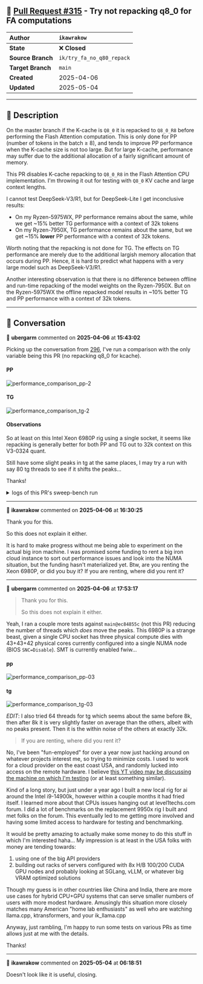 ## 🔀 [Pull Request #315](https://github.com/ikawrakow/ik_llama.cpp/pull/315) - Try not repacking q8_0 for FA computations

| **Author** | `ikawrakow` |
| :--- | :--- |
| **State** | ❌ **Closed** |
| **Source Branch** | `ik/try_fa_no_q80_repack` |
| **Target Branch** | `main` |
| **Created** | 2025-04-06 |
| **Updated** | 2025-05-04 |

---

## 📄 Description

On the master branch if the K-cache is `Q8_0` it is repacked to `Q8_0_R8` before performing the Flash Attention computation. This is only done for PP (number of tokens in the batch $\ge$ 8), and tends to improve PP performance when the K-cache size is not too large. But for large K-cache, performance may suffer due to the additional allocation of a fairly significant amount of memory.

This PR disables K-cache repacking to `Q8_0_R8` in the Flash Attention CPU implementation.
I'm throwing it out for testing with `Q8_0` KV cache and large context lengths.
    
I cannot test DeepSeek-V3/R1, but for DeepSeek-Lite I get inconclusive results:
* On my Ryzen-5975WX, PP performance remains about the same, while we get ~15% better TG performance with a context of 32k tokens
* On my Ryzen-7950X, TG performance remains about the same, but we get ~15% **lower** PP performance with a context of 32k tokens.  

Worth noting that the repacking is not done for TG. The effects on TG performance are merely due to the additional largish memory allocation that occurs during PP. Hence, it is hard to predict what happens with a very large model such as DeepSeek-V3/R1.

Another interesting observation is that there is no difference between offline and run-time repacking of the model weights on the Ryzen-7950X. But on the Ryzen-5975WX the offline repacked model results in ~10% better TG and PP performance with a context of 32k tokens.

---

## 💬 Conversation

👤 **ubergarm** commented on **2025-04-06** at **15:43:02**

Picking up the conversation from [296](https://github.com/ikawrakow/ik_llama.cpp/issues/296#issuecomment-2781293572), I've run a comparison with the only variable being this PR (no repacking q8_0 for kcache).

#### PP
![performance_comparison_pp-2](https://github.com/user-attachments/assets/322560ef-5c7a-4365-afcb-2b71c26affbb)

#### TG
![performance_comparison_tg-2](https://github.com/user-attachments/assets/6783cd85-38ba-45b9-bc22-1160b7c200cd)

#### Observations
So at least on this Intel Xeon 6980P rig using a single socket, it seems like repacking is generally better for both PP and TG out to 32k context on this V3-0324 quant.

Still have some slight peaks in tg at the same places, I may try a run with say 80 tg threads to see if it shifts the peaks...

Thanks!

<details>

<summary>logs of this PR's sweep-bench run</summary>

```bash
$ git branch | grep try
* ik/try_fa_no_q80_repack

$ git rev-parse --short HEAD
0dbcd572

$ ./build/bin/llama-server --version
version: 3623 (0dbcd572)
built with cc (Ubuntu 13.3.0-6ubuntu2~24.04) 13.3.0 for x86_64-linux-gnu

$ numactl -N 0 -m 0 \
./build/bin/llama-sweep-bench \
    --model /mnt/ai/models/ubergarm/DeepSeek-V3-0324-GGUF/DeepSeek-V3-0324-CPU-IQ3_K_R4.gguf \
    --no-mmap \
    -ctk q8_0 \
    -mla 3 -fa \
    -amb 1024 \
    -fmoe \
    -c 32768 \
    -ub 512 \
    --threads 88 \
    --threads-batch 128 \
    --numa numactl

Current power profile is: performance
Current THP enabled and defrag configs are:
[always] madvise never
[always] defer defer+madvise madvise never
Set numa balancing to be:
0
llama_model_loader: loaded meta data with 50 key-value pairs and 1147 tensors from /mnt/ai/models/ubergarm/DeepSeek-V3-0324-GGUF/DeepSeek-V3-0324-CPU-IQ3_K_R4.gguf (version GGUF V3 (latest))
llama_model_loader: Dumping metadata keys/values. Note: KV overrides do not apply in this output.
llama_model_loader: - kv   0:                       general.architecture str              = deepseek2
llama_model_loader: - kv   1:                               general.type str              = model
llama_model_loader: - kv   2:                               general.name str              = DeepSeek V3 0324
llama_model_loader: - kv   3:                            general.version str              = V3-0324
llama_model_loader: - kv   4:                           general.basename str              = DeepSeek
llama_model_loader: - kv   5:                         general.size_label str              = 256x21B
llama_model_loader: - kv   6:                            general.license str              = mit
llama_model_loader: - kv   7:                      deepseek2.block_count u32              = 61
llama_model_loader: - kv   8:                   deepseek2.context_length u32              = 163840
llama_model_loader: - kv   9:                 deepseek2.embedding_length u32              = 7168
llama_model_loader: - kv  10:              deepseek2.feed_forward_length u32              = 18432
llama_model_loader: - kv  11:             deepseek2.attention.head_count u32              = 128
llama_model_loader: - kv  12:          deepseek2.attention.head_count_kv u32              = 128
llama_model_loader: - kv  13:                   deepseek2.rope.freq_base f32              = 10000.000000
llama_model_loader: - kv  14: deepseek2.attention.layer_norm_rms_epsilon f32              = 0.000001
llama_model_loader: - kv  15:                deepseek2.expert_used_count u32              = 8
llama_model_loader: - kv  16:                          general.file_type u32              = 139
llama_model_loader: - kv  17:        deepseek2.leading_dense_block_count u32              = 3
llama_model_loader: - kv  18:                       deepseek2.vocab_size u32              = 129280
llama_model_loader: - kv  19:            deepseek2.attention.q_lora_rank u32              = 1536
llama_model_loader: - kv  20:           deepseek2.attention.kv_lora_rank u32              = 512
llama_model_loader: - kv  21:             deepseek2.attention.key_length u32              = 192
llama_model_loader: - kv  22:           deepseek2.attention.value_length u32              = 128
llama_model_loader: - kv  23:       deepseek2.expert_feed_forward_length u32              = 2048
llama_model_loader: - kv  24:                     deepseek2.expert_count u32              = 256
llama_model_loader: - kv  25:              deepseek2.expert_shared_count u32              = 1
llama_model_loader: - kv  26:             deepseek2.expert_weights_scale f32              = 2.500000
llama_model_loader: - kv  27:              deepseek2.expert_weights_norm bool             = true
llama_model_loader: - kv  28:               deepseek2.expert_gating_func u32              = 2
llama_model_loader: - kv  29:             deepseek2.rope.dimension_count u32              = 64
llama_model_loader: - kv  30:                deepseek2.rope.scaling.type str              = yarn
llama_model_loader: - kv  31:              deepseek2.rope.scaling.factor f32              = 40.000000
llama_model_loader: - kv  32: deepseek2.rope.scaling.original_context_length u32              = 4096
llama_model_loader: - kv  33: deepseek2.rope.scaling.yarn_log_multiplier f32              = 0.100000
llama_model_loader: - kv  34:                       tokenizer.ggml.model str              = gpt2
llama_model_loader: - kv  35:                         tokenizer.ggml.pre str              = deepseek-v3
llama_model_loader: - kv  36:                      tokenizer.ggml.tokens arr[str,129280]  = ["
llama_model_loader: - kv  37:                  tokenizer.ggml.token_type arr[i32,129280]  = [3
llama_model_loader: - kv  38:                      tokenizer.ggml.merges arr[str,127741]  = ["
llama_model_loader: - kv  39:                tokenizer.ggml.bos_token_id u32              = 0
llama_model_loader: - kv  40:                tokenizer.ggml.eos_token_id u32              = 1
llama_model_loader: - kv  41:            tokenizer.ggml.padding_token_id u32              = 1
llama_model_loader: - kv  42:               tokenizer.ggml.add_bos_token bool             = true
llama_model_loader: - kv  43:               tokenizer.ggml.add_eos_token bool             = false
llama_model_loader: - kv  44:                    tokenizer.chat_template str              = {% if not add_generation_prompt is de...
llama_model_loader: - kv  45:               general.quantization_version u32              = 2
llama_model_loader: - kv  46:                      quantize.imatrix.file str              = /mnt/raid/models/ubergarm/DeepSeek-V3...
llama_model_loader: - kv  47:                   quantize.imatrix.dataset str              = calibration_data_v5_rc.txt
llama_model_loader: - kv  48:             quantize.imatrix.entries_count i32              = 720
llama_model_loader: - kv  49:              quantize.imatrix.chunks_count i32              = 213
llama_model_loader: - type  f32:  361 tensors
llama_model_loader: - type iq6_k:    1 tensors
llama_model_loader: - type q6_0_r4:   61 tensors
llama_model_loader: - type iq3_k_r4:   82 tensors
llama_model_loader: - type iq4_k_r4:   75 tensors
llama_model_loader: - type iq5_k_r4:  567 tensors
llm_load_vocab: special tokens cache size = 818
llm_load_vocab: token to piece cache size = 0.8223 MB
llm_load_print_meta: format           = GGUF V3 (latest)
llm_load_print_meta: arch             = deepseek2
llm_load_print_meta: vocab type       = BPE
llm_load_print_meta: n_vocab          = 129280
llm_load_print_meta: n_merges         = 127741
llm_load_print_meta: vocab_only       = 0
llm_load_print_meta: n_ctx_train      = 163840
llm_load_print_meta: n_embd           = 7168
llm_load_print_meta: n_layer          = 61
llm_load_print_meta: n_head           = 128
llm_load_print_meta: n_head_kv        = 128
llm_load_print_meta: n_rot            = 64
llm_load_print_meta: n_swa            = 0
llm_load_print_meta: n_embd_head_k    = 192
llm_load_print_meta: n_embd_head_v    = 128
llm_load_print_meta: n_gqa            = 1
llm_load_print_meta: n_embd_k_gqa     = 24576
llm_load_print_meta: n_embd_v_gqa     = 16384
llm_load_print_meta: f_norm_eps       = 0.0e+00
llm_load_print_meta: f_norm_rms_eps   = 1.0e-06
llm_load_print_meta: f_clamp_kqv      = 0.0e+00
llm_load_print_meta: f_max_alibi_bias = 0.0e+00
llm_load_print_meta: f_logit_scale    = 0.0e+00
llm_load_print_meta: n_ff             = 18432
llm_load_print_meta: n_expert         = 256
llm_load_print_meta: n_expert_used    = 8
llm_load_print_meta: causal attn      = 1
llm_load_print_meta: pooling type     = 0
llm_load_print_meta: rope type        = 0
llm_load_print_meta: rope scaling     = yarn
llm_load_print_meta: freq_base_train  = 10000.0
llm_load_print_meta: freq_scale_train = 0.025
llm_load_print_meta: n_ctx_orig_yarn  = 4096
llm_load_print_meta: rope_finetuned   = unknown
llm_load_print_meta: ssm_d_conv       = 0
llm_load_print_meta: ssm_d_inner      = 0
llm_load_print_meta: ssm_d_state      = 0
llm_load_print_meta: ssm_dt_rank      = 0
llm_load_print_meta: model type       = 671B
llm_load_print_meta: model ftype      = IQ3_K - 3.4325 bpw
llm_load_print_meta: model params     = 672.050 B
llm_load_print_meta: model size       = 324.011 GiB (4.141 BPW) 
llm_load_print_meta: repeating layers = 322.703 GiB (4.136 BPW, 670.196 B parameters)
llm_load_print_meta: general.name     = DeepSeek V3 0324
llm_load_print_meta: BOS token        = 0 '<｜begin▁of▁sentence｜>'
llm_load_print_meta: EOS token        = 1 '<｜end▁of▁sentence｜>'
llm_load_print_meta: PAD token        = 1 '<｜end▁of▁sentence｜>'
llm_load_print_meta: LF token         = 131 'Ä'
llm_load_print_meta: max token length = 256
llm_load_print_meta: n_layer_dense_lead   = 3
llm_load_print_meta: n_lora_q             = 1536
llm_load_print_meta: n_lora_kv            = 512
llm_load_print_meta: n_ff_exp             = 2048
llm_load_print_meta: n_expert_shared      = 1
llm_load_print_meta: expert_weights_scale = 2.5
llm_load_print_meta: expert_weights_norm  = 1
llm_load_print_meta: expert_gating_func   = sigmoid
llm_load_print_meta: rope_yarn_log_mul    = 0.1000
llm_load_tensors: ggml ctx size =    0.47 MiB
llm_load_tensors:        CPU buffer size = 331786.93 MiB
....................................................................................................
llama_new_context_with_model: n_ctx      = 32768
llama_new_context_with_model: n_batch    = 2048
llama_new_context_with_model: n_ubatch   = 512
llama_new_context_with_model: flash_attn = 1
llama_new_context_with_model: mla_attn   = 3
llama_new_context_with_model: attn_max_b = 1024
llama_new_context_with_model: fused_moe  = 1
llama_new_context_with_model: ser        = -1, 0
llama_new_context_with_model: freq_base  = 10000.0
llama_new_context_with_model: freq_scale = 0.025
llama_kv_cache_init: layer 0: n_embd_head_qk_rope = 64, kv_lora_rank = 512
llama_kv_cache_init: layer 1: n_embd_head_qk_rope = 64, kv_lora_rank = 512
llama_kv_cache_init: layer 2: n_embd_head_qk_rope = 64, kv_lora_rank = 512
llama_kv_cache_init: layer 3: n_embd_head_qk_rope = 64, kv_lora_rank = 512
llama_kv_cache_init: layer 4: n_embd_head_qk_rope = 64, kv_lora_rank = 512
llama_kv_cache_init: layer 5: n_embd_head_qk_rope = 64, kv_lora_rank = 512
llama_kv_cache_init: layer 6: n_embd_head_qk_rope = 64, kv_lora_rank = 512
llama_kv_cache_init: layer 7: n_embd_head_qk_rope = 64, kv_lora_rank = 512
llama_kv_cache_init: layer 8: n_embd_head_qk_rope = 64, kv_lora_rank = 512
llama_kv_cache_init: layer 9: n_embd_head_qk_rope = 64, kv_lora_rank = 512
llama_kv_cache_init: layer 10: n_embd_head_qk_rope = 64, kv_lora_rank = 512
llama_kv_cache_init: layer 11: n_embd_head_qk_rope = 64, kv_lora_rank = 512
llama_kv_cache_init: layer 12: n_embd_head_qk_rope = 64, kv_lora_rank = 512
llama_kv_cache_init: layer 13: n_embd_head_qk_rope = 64, kv_lora_rank = 512
llama_kv_cache_init: layer 14: n_embd_head_qk_rope = 64, kv_lora_rank = 512
llama_kv_cache_init: layer 15: n_embd_head_qk_rope = 64, kv_lora_rank = 512
llama_kv_cache_init: layer 16: n_embd_head_qk_rope = 64, kv_lora_rank = 512
llama_kv_cache_init: layer 17: n_embd_head_qk_rope = 64, kv_lora_rank = 512
llama_kv_cache_init: layer 18: n_embd_head_qk_rope = 64, kv_lora_rank = 512
llama_kv_cache_init: layer 19: n_embd_head_qk_rope = 64, kv_lora_rank = 512
llama_kv_cache_init: layer 20: n_embd_head_qk_rope = 64, kv_lora_rank = 512
llama_kv_cache_init: layer 21: n_embd_head_qk_rope = 64, kv_lora_rank = 512
llama_kv_cache_init: layer 22: n_embd_head_qk_rope = 64, kv_lora_rank = 512
llama_kv_cache_init: layer 23: n_embd_head_qk_rope = 64, kv_lora_rank = 512
llama_kv_cache_init: layer 24: n_embd_head_qk_rope = 64, kv_lora_rank = 512
llama_kv_cache_init: layer 25: n_embd_head_qk_rope = 64, kv_lora_rank = 512
llama_kv_cache_init: layer 26: n_embd_head_qk_rope = 64, kv_lora_rank = 512
llama_kv_cache_init: layer 27: n_embd_head_qk_rope = 64, kv_lora_rank = 512
llama_kv_cache_init: layer 28: n_embd_head_qk_rope = 64, kv_lora_rank = 512
llama_kv_cache_init: layer 29: n_embd_head_qk_rope = 64, kv_lora_rank = 512
llama_kv_cache_init: layer 30: n_embd_head_qk_rope = 64, kv_lora_rank = 512
llama_kv_cache_init: layer 31: n_embd_head_qk_rope = 64, kv_lora_rank = 512
llama_kv_cache_init: layer 32: n_embd_head_qk_rope = 64, kv_lora_rank = 512
llama_kv_cache_init: layer 33: n_embd_head_qk_rope = 64, kv_lora_rank = 512
llama_kv_cache_init: layer 34: n_embd_head_qk_rope = 64, kv_lora_rank = 512
llama_kv_cache_init: layer 35: n_embd_head_qk_rope = 64, kv_lora_rank = 512
llama_kv_cache_init: layer 36: n_embd_head_qk_rope = 64, kv_lora_rank = 512
llama_kv_cache_init: layer 37: n_embd_head_qk_rope = 64, kv_lora_rank = 512
llama_kv_cache_init: layer 38: n_embd_head_qk_rope = 64, kv_lora_rank = 512
llama_kv_cache_init: layer 39: n_embd_head_qk_rope = 64, kv_lora_rank = 512
llama_kv_cache_init: layer 40: n_embd_head_qk_rope = 64, kv_lora_rank = 512
llama_kv_cache_init: layer 41: n_embd_head_qk_rope = 64, kv_lora_rank = 512
llama_kv_cache_init: layer 42: n_embd_head_qk_rope = 64, kv_lora_rank = 512
llama_kv_cache_init: layer 43: n_embd_head_qk_rope = 64, kv_lora_rank = 512
llama_kv_cache_init: layer 44: n_embd_head_qk_rope = 64, kv_lora_rank = 512
llama_kv_cache_init: layer 45: n_embd_head_qk_rope = 64, kv_lora_rank = 512
llama_kv_cache_init: layer 46: n_embd_head_qk_rope = 64, kv_lora_rank = 512
llama_kv_cache_init: layer 47: n_embd_head_qk_rope = 64, kv_lora_rank = 512
llama_kv_cache_init: layer 48: n_embd_head_qk_rope = 64, kv_lora_rank = 512
llama_kv_cache_init: layer 49: n_embd_head_qk_rope = 64, kv_lora_rank = 512
llama_kv_cache_init: layer 50: n_embd_head_qk_rope = 64, kv_lora_rank = 512
llama_kv_cache_init: layer 51: n_embd_head_qk_rope = 64, kv_lora_rank = 512
llama_kv_cache_init: layer 52: n_embd_head_qk_rope = 64, kv_lora_rank = 512
llama_kv_cache_init: layer 53: n_embd_head_qk_rope = 64, kv_lora_rank = 512
llama_kv_cache_init: layer 54: n_embd_head_qk_rope = 64, kv_lora_rank = 512
llama_kv_cache_init: layer 55: n_embd_head_qk_rope = 64, kv_lora_rank = 512
llama_kv_cache_init: layer 56: n_embd_head_qk_rope = 64, kv_lora_rank = 512
llama_kv_cache_init: layer 57: n_embd_head_qk_rope = 64, kv_lora_rank = 512
llama_kv_cache_init: layer 58: n_embd_head_qk_rope = 64, kv_lora_rank = 512
llama_kv_cache_init: layer 59: n_embd_head_qk_rope = 64, kv_lora_rank = 512
llama_kv_cache_init: layer 60: n_embd_head_qk_rope = 64, kv_lora_rank = 512
llama_kv_cache_init:        CPU KV buffer size =  1166.63 MiB
llama_new_context_with_model: KV self size  = 1166.62 MiB, c^KV (q8_0): 1166.62 MiB, kv^T: not used
llama_new_context_with_model:        CPU  output buffer size =     0.49 MiB
llama_new_context_with_model:        CPU compute buffer size =  2662.01 MiB
llama_new_context_with_model: graph nodes  = 5500
llama_new_context_with_model: graph splits = 1

main: n_kv_max = 32768, n_batch = 2048, n_ubatch = 512, flash_attn = 1, n_gpu_layers = -1, n_threads = 88, n_threads_batch = 128
```

|    PP |     TG |   N_KV |   T_PP s | S_PP t/s |   T_TG s | S_TG t/s |
|-------|--------|--------|----------|----------|----------|----------|
|   512 |    128 |      0 |    4.785 |   107.01 |   12.241 |    10.46 |
|   512 |    128 |    512 |    4.790 |   106.88 |   12.809 |     9.99 |
|   512 |    128 |   1024 |    5.579 |    91.78 |   13.024 |     9.83 |
|   512 |    128 |   1536 |    5.493 |    93.20 |   13.235 |     9.67 |
|   512 |    128 |   2048 |    6.139 |    83.40 |   13.448 |     9.52 |
|   512 |    128 |   2560 |    6.585 |    77.76 |   15.234 |     8.40 |
|   512 |    128 |   3072 |    7.277 |    70.36 |   14.106 |     9.07 |
|   512 |    128 |   3584 |    7.303 |    70.11 |   14.145 |     9.05 |
|   512 |    128 |   4096 |    7.973 |    64.22 |   14.403 |     8.89 |
|   512 |    128 |   4608 |    7.829 |    65.40 |   14.331 |     8.93 |
|   512 |    128 |   5120 |    8.461 |    60.51 |   15.514 |     8.25 |
|   512 |    128 |   5632 |    8.645 |    59.22 |   15.758 |     8.12 |
|   512 |    128 |   6144 |   11.206 |    45.69 |   15.757 |     8.12 |
|   512 |    128 |   6656 |   11.238 |    45.56 |   15.882 |     8.06 |
|   512 |    128 |   7168 |   10.073 |    50.83 |   15.638 |     8.19 |
|   512 |    128 |   7680 |   10.771 |    47.53 |   16.014 |     7.99 |
|   512 |    128 |   8192 |   10.546 |    48.55 |   17.639 |     7.26 |
|   512 |    128 |   8704 |   10.799 |    47.41 |   16.658 |     7.68 |
|   512 |    128 |   9216 |   11.152 |    45.91 |   16.381 |     7.81 |
|   512 |    128 |   9728 |   11.619 |    44.07 |   16.524 |     7.75 |
|   512 |    128 |  10240 |   11.792 |    43.42 |   17.213 |     7.44 |
|   512 |    128 |  10752 |   12.311 |    41.59 |   17.267 |     7.41 |
|   512 |    128 |  11264 |   13.110 |    39.05 |   18.420 |     6.95 |
|   512 |    128 |  11776 |   13.198 |    38.79 |   18.808 |     6.81 |
|   512 |    128 |  12288 |   13.695 |    37.39 |   19.295 |     6.63 |
|   512 |    128 |  12800 |   14.077 |    36.37 |   18.512 |     6.91 |
|   512 |    128 |  13312 |   14.542 |    35.21 |   18.896 |     6.77 |
|   512 |    128 |  13824 |   14.826 |    34.53 |   19.688 |     6.50 |
|   512 |    128 |  14336 |   14.957 |    34.23 |   19.614 |     6.53 |
|   512 |    128 |  14848 |   15.359 |    33.33 |   20.175 |     6.34 |
|   512 |    128 |  15360 |   15.671 |    32.67 |   21.683 |     5.90 |
|   512 |    128 |  15872 |   16.131 |    31.74 |   21.967 |     5.83 |
|   512 |    128 |  16384 |   16.073 |    31.85 |   22.157 |     5.78 |
|   512 |    128 |  16896 |   17.251 |    29.68 |   22.368 |     5.72 |
|   512 |    128 |  17408 |   17.549 |    29.17 |   22.054 |     5.80 |
|   512 |    128 |  17920 |   17.088 |    29.96 |   22.151 |     5.78 |
|   512 |    128 |  18432 |   17.419 |    29.39 |   21.529 |     5.95 |
|   512 |    128 |  18944 |   17.825 |    28.72 |   22.387 |     5.72 |
|   512 |    128 |  19456 |   18.189 |    28.15 |   21.878 |     5.85 |
|   512 |    128 |  19968 |   19.256 |    26.59 |   21.790 |     5.87 |
|   512 |    128 |  20480 |   19.052 |    26.87 |   23.344 |     5.48 |
|   512 |    128 |  20992 |   19.282 |    26.55 |   22.052 |     5.80 |
|   512 |    128 |  21504 |   19.819 |    25.83 |   24.614 |     5.20 |
|   512 |    128 |  22016 |   19.986 |    25.62 |   24.630 |     5.20 |
|   512 |    128 |  22528 |   20.422 |    25.07 |   25.011 |     5.12 |
|   512 |    128 |  23040 |   20.641 |    24.81 |   25.628 |     4.99 |
|   512 |    128 |  23552 |   20.650 |    24.79 |   26.092 |     4.91 |
|   512 |    128 |  24064 |   21.313 |    24.02 |   26.216 |     4.88 |
|   512 |    128 |  24576 |   21.688 |    23.61 |   26.284 |     4.87 |
|   512 |    128 |  25088 |   21.881 |    23.40 |   24.090 |     5.31 |
|   512 |    128 |  25600 |   22.037 |    23.23 |   26.860 |     4.77 |
|   512 |    128 |  26112 |   22.366 |    22.89 |   26.609 |     4.81 |
|   512 |    128 |  26624 |   23.119 |    22.15 |   26.998 |     4.74 |
|   512 |    128 |  27136 |   23.189 |    22.08 |   26.720 |     4.79 |
|   512 |    128 |  27648 |   23.747 |    21.56 |   27.567 |     4.64 |
|   512 |    128 |  28160 |   24.516 |    20.88 |   27.943 |     4.58 |
|   512 |    128 |  28672 |   24.567 |    20.84 |   28.062 |     4.56 |
|   512 |    128 |  29184 |   25.295 |    20.24 |   28.517 |     4.49 |
|   512 |    128 |  29696 |   25.251 |    20.28 |   28.897 |     4.43 |
|   512 |    128 |  30208 |   25.564 |    20.03 |   28.628 |     4.47 |
|   512 |    128 |  30720 |   26.003 |    19.69 |   27.277 |     4.69 |
|   512 |    128 |  31232 |   26.974 |    18.98 |   29.181 |     4.39 |
|   512 |    128 |  31744 |   26.174 |    19.56 |   28.908 |     4.43 |
|   512 |    128 |  32256 |   26.579 |    19.26 |   29.200 |     4.38 |


</details>

---

👤 **ikawrakow** commented on **2025-04-06** at **16:30:25**

Thank you for this.

So this does not explain it either.

It is hard to make progress without me being able to experiment on the actual big iron machine. I was promised some funding to rent a big iron cloud instance to sort out performance issues and look into the NUMA situation, but the funding hasn't materialized yet. Btw, are you renting the Xeon 6980P, or did you buy it? If you are renting, where did you rent it?

---

👤 **ubergarm** commented on **2025-04-06** at **17:53:17**

> Thank you for this.
> 
> So this does not explain it either.

Yeah, I ran a couple more tests against `main@ec84855c` (not this PR) reducing the number of threads which *does* move the peaks. This 6980P is a strange beast, given a single CPU socket has three physical compute dies with 43+43+42 physical cores currently configured into a single NUMA node (BIOS `SNC=Disable`). SMT is currently enabled fwiw...

#### pp
![performance_comparison_pp-03](https://github.com/user-attachments/assets/30f1693b-6fba-4c7a-9293-deeb4fc9c75b)

#### tg
![performance_comparison_tg-03](https://github.com/user-attachments/assets/7d63ebd0-a4a3-4d87-9603-e1ad3d20cb80)

*EDIT*: I also tried 64 threads for tg which seems about the same before 8k, then after 8k it is very slightly faster on average than the others, albeit with no peaks present. Then it is the within noise of the others at exactly 32k.
 
> If you are renting, where did you rent it?

No, I've been "fun-employed" for over a year now just hacking around on whatever projects interest me, so trying to minimize costs. I used to work for a cloud provider on the east coast USA, and randomly lucked into access on the remote hardware. I believe [this YT video may be discussing the machine on which I'm testing](https://youtu.be/_uKxEkgGu9g?t=105) (or at least something similar).

Kind of a long story, but just under a year ago I built a new local rig for ai around the Intel i9-14900k, however within a couple months it had fried itself. I learned more about that CPUs issues hanging out at level1techs.com forum. I did a lot of benchmarks on the replacement 9950x rig I built and met folks on the forum. This eventually led to me getting more involved and having some limited access to hardware for testing and benchmarking.

It would be pretty amazing to actually make some money to do this stuff in which I'm interested haha... My impression is at least in the USA folks with money are tending towards:

1. using one of the big API providers
2. building out racks of servers configured with 8x H/B 100/200 CUDA GPU nodes and probably looking at SGLang, vLLM, or whatever big VRAM optimized solutions

Though my guess is in other countries like China and India, there are more use cases for hybrid CPU+GPU systems that can serve smaller numbers of users with more modest hardware. Amusingly this situation more closely matches many American "home lab enthusiasts" as well who are watching llama.cpp, ktransformers, and your ik_llama.cpp

Anyway, just rambling, I'm happy to run some tests on various PRs as time allows just at me with the details.

Thanks!

---

👤 **ikawrakow** commented on **2025-05-04** at **06:18:51**

Doesn't look like it is useful, closing.